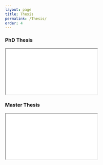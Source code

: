 ```yaml
---
layout: page
title: Thesis
permalink: /Thesis/
order: 4
---
```


<h3>PhD Thesis</h3>

<iframe id = "PDF-viewer" src = "{{ site.baseurl }}/assets/PhDThesis.pdf"></iframe>

<h3>Master Thesis</h3>

<iframe id = "PDF-viewer" src = "{{ site.baseurl }}/assets/MasterThesis.pdf"></iframe>

